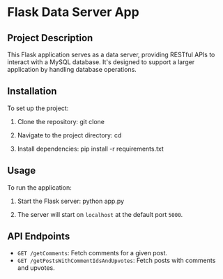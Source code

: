 # Flask Data Server App

## Project Description

This Flask application serves as a data server, providing RESTful APIs to interact with a MySQL database. It's designed to support a larger application by handling database operations.

## Installation

To set up the project:

1. Clone the repository:
git clone <repository-url>

2. Navigate to the project directory:
cd <project-directory>

3. Install dependencies:
pip install -r requirements.txt


## Usage

To run the application:

1. Start the Flask server:
python app.py

2. The server will start on `localhost` at the default port `5000`.

## API Endpoints

- `GET /getComments`: Fetch comments for a given post.
- `GET /getPostsWithCommentIdsAndUpvotes`: Fetch posts with comments and upvotes.
